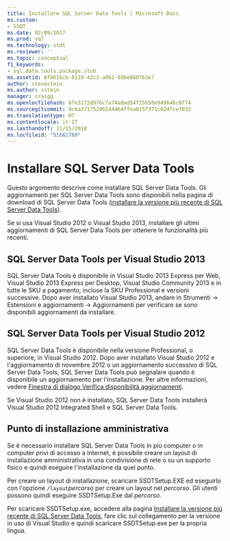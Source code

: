 ```yaml
---
title: Installare SQL Server Data Tools | Microsoft Docs
ms.custom:
- SSDT
ms.date: 02/09/2017
ms.prod: sql
ms.technology: ssdt
ms.reviewer: ''
ms.topic: conceptual
f1_keywords:
- sql.data.tools.package.stub
ms.assetid: 6f8616cb-9119-42c3-a9b1-936e088763e7
author: stevestein
ms.author: sstein
manager: craigg
ms.openlocfilehash: 6fe3172d876c7a74a0ad54f25b58e949646c0f74
ms.sourcegitcommit: 9c6a37175296144464ffea815f371c024fce7032
ms.translationtype: HT
ms.contentlocale: it-IT
ms.lasthandoff: 11/15/2018
ms.locfileid: "51661760"
---
```

# <a name="install-sql-server-data-tools"></a>Installare SQL Server Data Tools
Questo argomento descrive come installare SQL Server Data Tools. Gli aggiornamenti per SQL Server Data Tools sono disponibili nella pagina di download di SQL Server Data Tools ([installare la versione più recente di SQL Server Data Tools](https://go.microsoft.com/fwlink/?LinkID=616714)).  
  
Se si usa Visual Studio 2012 o Visual Studio 2013, installare gli ultimi aggiornamenti di SQL Server Data Tools per ottenere le funzionalità più recenti.  
  
## <a name="sql-server-data-tools-for-visual-studio-2013"></a>SQL Server Data Tools per Visual Studio 2013  
SQL Server Data Tools è disponibile in Visual Studio 2013 Express per Web, Visual Studio 2013 Express per Desktop, Visual Studio Community 2013 e in tutte le SKU a pagamento, incluse la SKU Professional e versioni successive. Dopo aver installato Visual Studio 2013, andare in Strumenti -> Estensioni e aggiornamenti -> Aggiornamenti per verificare se sono disponibili aggiornamenti da installare.  
  
## <a name="sql-server-data-tools-for-visual-studio-2012"></a>SQL Server Data Tools per Visual Studio 2012  
SQL Server Data Tools è disponibile nella versione Professional, o superiore, in Visual Studio 2012. Dopo aver installato Visual Studio 2012 e l'aggiornamento di novembre 2012 o un aggiornamento successivo di SQL Server Data Tools, SQL Server Data Tools può segnalare quando è disponibile un aggiornamento per l'installazione. Per altre informazioni, vedere [Finestra di dialogo Verifica disponibilità aggiornamenti](../ssdt/check-for-updates-dialog-box.md).  
  
Se Visual Studio 2012 non è installato, SQL Server Data Tools installerà Visual Studio 2012 Integrated Shell e SQL Server Data Tools.  
  
## <a name="administrative-installation-point"></a>Punto di installazione amministrativa  
Se è necessario installare SQL Server Data Tools in più computer o in computer privi di accesso a Internet, è possibile creare un layout di installazione amministrativa in una condivisione di rete o su un supporto fisico e quindi eseguire l'installazione da quel punto.  
  
Per creare un layout di installazione, scaricare SSDTSetup.EXE ed eseguirlo con l'opzione `/layout`*percorso* per creare un layout nel *percorso*. Gli utenti possono quindi eseguire SSDTSetup.Exe dal *percorso*.  
  
Per scaricare SSDTSetup.exe, accedere alla pagina [Installare la versione più recente di SQL Server Data Tools](https://go.microsoft.com/fwlink/?LinkID=616714), fare clic sul collegamento per la versione in uso di Visual Studio e quindi scaricare SSDTSetup.exe per la propria lingua.  
  
